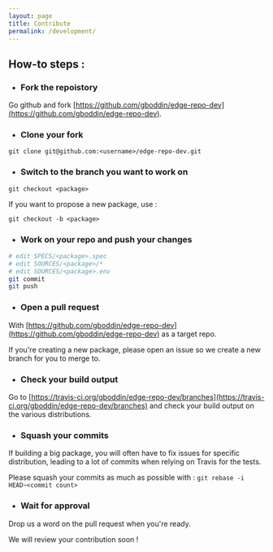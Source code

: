 ```yaml
---
layout: page
title: Contribute
permalink: /development/
---
```


## How-to steps :

* ### Fork the repoistory

Go github and fork [https://github.com/gboddin/edge-repo-dev](https://github.com/gboddin/edge-repo-dev).

* ### Clone your fork

```
git clone git@github.com:<username>/edge-repo-dev.git
```

* ### Switch to the branch you want to work on

```
git checkout <package>
```

If you want to propose a new package, use :

```
git checkout -b <package>
```

* ### Work on your repo and push your changes

```sh
# edit SPECS/<package>.spec
# edit SOURCES/<package>/*
# edit SOURCES/<package>.env
git commit
git push
```

* ### Open a pull request
 
With [https://github.com/gboddin/edge-repo-dev](https://github.com/gboddin/edge-repo-dev) as a target repo.

If you're creating a new package, please open an issue so we create a new branch for you to merge to.

* ### Check your build output
 
Go to [https://travis-ci.org/gboddin/edge-repo-dev/branches](https://travis-ci.org/gboddin/edge-repo-dev/branches) and check your build output on the various distributions.

* ### Squash your commits

If building a big package, you will often have to fix issues for specific distribution, leading to a lot of commits when relying on Travis for the tests.

Please squash your commits as much as possible with : `git rebase -i HEAD~<commit count>`

* ### Wait for approval

Drop us a word on the pull request when you're ready. 

We will review your contribution soon ! 
